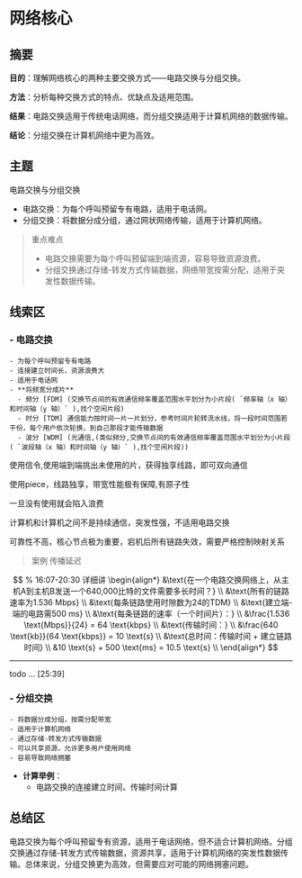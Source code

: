 # 网络核心

## 摘要

**目的**：理解网络核心的两种主要交换方式——电路交换与分组交换。

**方法**：分析每种交换方式的特点、优缺点及适用范围。

**结果**：电路交换适用于传统电话网络，而分组交换适用于计算机网络的数据传输。

**结论**：分组交换在计算机网络中更为高效。

## 主题

电路交换与分组交换

- 电路交换：为每个呼叫预留专有电路，适用于电话网。
- 分组交换：将数据分成分组，通过网状网络传输，适用于计算机网络。

> 重点难点
>
> - 电路交换需要为每个呼叫预留端到端资源，容易导致资源浪费。
> - 分组交换通过存储-转发方式传输数据，网络带宽按需分配，适用于突发性数据传输。

## 线索区

### - **电路交换**

    - 为每个呼叫预留专有电路
    - 连接建立时间长，资源浪费大
    - 适用于电话网
    - **将频宽分成片**
      - 频分 [FDM] (交换节点间的有效通信频率覆盖范围水平划分为小片段( `频率轴（x 轴）和时间轴（y 轴）` ),找个空闲片段)
      - 时分 [TDM] 通信能力按时间一片一片划分，参考时间片轮转流水线，将一段时间范围若干份，每个用户依次轮换，到自己那段才能传输数据
      - 波分 [WDM] (光通信,(类似频分,交换节点间的有效通信频率覆盖范围水平划分为小片段( `波段轴（x 轴）和时间轴（y 轴）` ),找个空闲片段))
  
使用信令,使用端到端挑出未使用的片，获得独享线路，即可双向通信

使用piece，线路独享，带宽性能极有保障,有原子性

一旦没有使用就会陷入浪费

计算机和计算机之间不是持续通信，突发性强，不适用电路交换

可靠性不高，核心节点极为重要，宕机后所有链路失效，需要严格控制映射关系

>案例 传播延迟

$$
% 16:07-20:30 详细讲
\begin{align*}
&\text{在一个电路交换网络上，从主机A到主机B发送一个640,000比特的文件需要多长时间？} \\
&\text{所有的链路速率为1.536 Mbps} \\
&\text{每条链路使用时隙数为24的TDM} \\
&\text{建立端-端的电路需500 ms} \\
&\text{每条链路的速率（一个时间片）：} \\
&\frac{1.536 \text{Mbps}}{24} = 64 \text{kbps} \\
&\text{传输时间：} \\
&\frac{640 \text{kb}}{64 \text{kbps}} = 10 \text{s} \\
&\text{总时间：传输时间 + 建立链路时间} \\
&10 \text{s} + 500 \text{ms} = 10.5 \text{s} \\
\end{align*}
$$

---

todo ... [25:39]

### - **分组交换**

    - 将数据分成分组，按需分配带宽
    - 适用于计算机网络
    - 通过存储-转发方式传输数据
    - 可以共享资源，允许更多用户使用网络
    - 容易导致网络拥塞

- **计算举例**：
  - 电路交换的连接建立时间、传输时间计算

## 总结区

电路交换为每个呼叫预留专有资源，适用于电话网络，但不适合计算机网络。分组交换通过存储-转发方式传输数据，资源共享，适用于计算机网络的突发性数据传输。总体来说，分组交换更为高效，但需要应对可能的网络拥塞问题。
